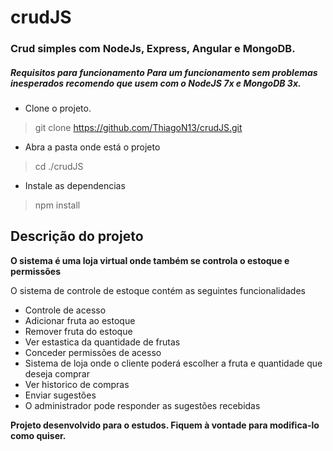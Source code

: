 # crudJS

### Crud simples com NodeJs, Express, Angular e MongoDB.

##### Requisitos para funcionamento Para um funcionamento sem problemas inesperados recomendo que usem com o NodeJS 7x e MongoDB 3x.

 * Clone o projeto.

> git clone https://github.com/ThiagoN13/crudJS.git


* Abra a pasta onde está o projeto

> cd ./crudJS

* Instale as dependencias

> npm install


## Descrição do projeto

**O sistema é uma loja virtual onde também se controla o estoque e permissões**

O sistema de controle de estoque contém as seguintes funcionalidades
* Controle de acesso
* Adicionar fruta ao estoque
* Remover fruta do estoque
* Ver estastica da quantidade de frutas
* Conceder permissões de acesso
* Sistema de loja onde o cliente poderá escolher a fruta e quantidade que deseja comprar
* Ver historico de compras
* Enviar sugestões 
* O administrador pode responder as sugestões recebidas


**Projeto desenvolvido para o estudos. Fiquem à vontade para modifica-lo como quiser.** 
